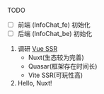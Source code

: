 TODO

- [ ] 前端 (InfoChat_fe) 初始化
- [ ] 后端 (InfoChat_be) 初始化

1. 调研 [Vue SSR](https://vuejs.org/guide/scaling-up/ssr.html)
	+ Nuxt(生态较为完善)
	+ Quasar(框架存在时间长)
	+ Vite SSR(可玩性高)
2. Hello, Nuxt!
	